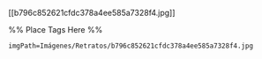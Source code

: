 <span class='gallery-span-info'> [[b796c852621cfdc378a4ee585a7328f4.jpg]] </span>

%% Place Tags Here %%
```gallery-info
imgPath=Imágenes/Retratos/b796c852621cfdc378a4ee585a7328f4.jpg
```
